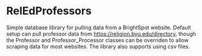 # RelEdProfessors

Simple database library for pulling data from a BrightSpot website.
Default setup can pull professor data from https://religion.byu.edu/directory,
though the Professor and Professor_Processor classes can be overriden
to allow scraping data for most websites.
The library also supports using csv files.